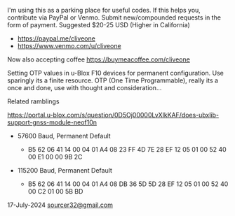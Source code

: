  I'm using this as a parking place for useful codes. If this helps you, contribute via PayPal or Venmo. Submit new/compounded requests in the form of payment. Suggested $20-25 USD (Higher in California)

  *  https://paypal.me/cliveone  
  *  https://www.venmo.com/u/cliveone

Now also accepting coffee https://buymeacoffee.com/cliveone

Setting OTP values in u-Blox F10 devices for permanent configuration. Use sparingly its a finite resource. OTP (One Time Programmable), really its a once and done, use with thought and consideration...

Related ramblings

https://portal.u-blox.com/s/question/0D5Oj00000LvXlkKAF/does-ubxlib-support-gnss-module-neof10n

  * 57600 Baud, Permanent Default
    *  B5 62 06 41 14 00 04 01 A4 08 23 FF 4D 7E 28 EF 12 05 01 00 52 40 00 E1 00 00 9B 2C

  * 115200 Baud, Permanent Default
    *  B5 62 06 41 14 00 04 01 A4 08 DB 36 5D 5D 28 EF 12 05 01 00 52 40 00 C2 01 00 5B BD
 
17-July-2024  sourcer32@gmail.com 
